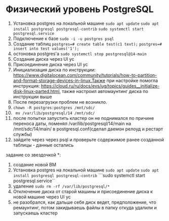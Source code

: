 # Физический уровень PostgreSQL
1. Установка postgres на локальной машине ```sudo apt update``` ```sudo apt install postgresql postgresql-contrib``` ```sudo systemctl start postgresql.service```
2. Подключение к базе ```sudo -i -u postgres psql```
3. Создание таблиц
```postgres=# create table test(c1 text);```
```postgres=# insert into test values('1');```
4. остоновка postgres'a ```sudo systemctl stop postgresql@14-main```
5. Создание диска через UI yc
6. Присоединение диска через UI yc
7. Инициализация диска по инструкции:  https://www.digitalocean.com/community/tutorials/how-to-partition-and-format-storage-devices-in-linux.Также при настройке помогла инструкция: https://cloud.ru/ru/docs/evs/ug/topics/guides__initialize-disk-linux-parted.html, также настроил автомаунтинг диска по инструкции выше
8. После перезагрузки проблем не возникло.
9. ```chown -R postgres:postgres /mnt/sdc/ ```
10. ``` mv /var/lib/postgresql/14 /mnt/sdc/```
11. после попытки запустить кластер он не поднимался по причине переноса даты, поменял /var/lib/postgresql/14/main на /mnt/sdc/14/main/ в postgresql.conf(сделал даемон релоуд и рестарт службы)
12. зайдите через через psql и проверьте содержимое ранее созданной таблицы - данные остались
    
задание со звездочкой *: 
1. создание новой ВМ
2. Установка postgres на локальной машине ```sudo apt update``` ```sudo apt install postgresql postgresql-contrib``` ```sudo systemctl start postgresql.service``
3. удаление ```sudo rm -rf /var/lib/postgresql/*```
4. Отключение диска от старой машины и присоединение диска к новой машине через UI yc
5. не разобрался, как дальше себя диск ведет, предположение, что ремаунтинг, потом закидываешь файлы в папку откуда удалили и запускаешь кластер
